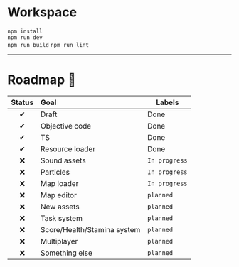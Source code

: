 # Workspace

`npm install`  
`npm run dev`  
`npm run build`
`npm run lint`

---

# Roadmap 🚀

| Status | Goal                        | Labels        |
|:------:|:----------------------------|---------------|
|   ✔    | Draft                       | Done          |
|   ✔    | Objective code              | Done          |
|   ✔    | TS                          | Done          |
|   ✔    | Resource loader             | Done          |
|   ❌    | Sound assets                | `In progress` |
|   ❌    | Particles                   | `In progress` |
|   ❌    | Map loader                  | `In progress` |
|   ❌    | Map editor                  | `planned`     |
|   ❌    | New assets                  | `planned`     |
|   ❌    | Task system                 | `planned`     |
|   ❌    | Score/Health/Stamina system | `planned`     |
|   ❌    | Multiplayer                 | `planned`     |
|   ❌    | Something else              | `planned`     |
